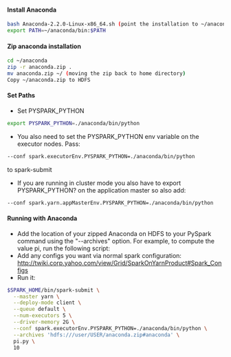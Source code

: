 #### Install Anaconda
```bash
bash Anaconda-2.2.0-Linux-x86_64.sh (point the installation to ~/anaconda)
export PATH=~/anaconda/bin:$PATH
```
#### Zip anaconda installation
```bash
cd ~/anaconda
zip -r anaconda.zip .
mv anaconda.zip ~/ (moving the zip back to home directory)
Copy ~/anaconda.zip to HDFS
```

#### Set Paths
* Set PYSPARK_PYTHON
```bash
export PYSPARK_PYTHON=./anaconda/bin/python
```
* You also need to set the PYSPARK_PYTHON env variable on the executor nodes. Pass:
```bash
--conf spark.executorEnv.PYSPARK_PYTHON=./anaconda/bin/python
```
to spark-submit
* If you are running in cluster mode you also have to export PYSPARK_PYTHON? on the application master so also add:
```bash
--conf spark.yarn.appMasterEnv.PYSPARK_PYTHON=./anaconda/bin/python
```

#### Running with Anaconda
* Add the location of your zipped Anaconda on HDFS to your PySpark command using the "--archives" option. For example, to compute the value pi, run the following script:
* Add any configs you want via normal spark configuration: http://twiki.corp.yahoo.com/view/Grid/SparkOnYarnProduct#Spark_Configs
* Run it: 
```bash
$SPARK_HOME/bin/spark-submit \
  --master yarn \
  --deploy-mode client \
  --queue default \
  --num-executors 5 \
  --driver-memory 2G \
  --conf spark.executorEnv.PYSPARK_PYTHON=./anaconda/bin/python \
  --archives 'hdfs:///user/USER/anaconda.zip#anaconda' \
  pi.py \
  10
```
